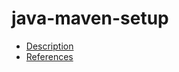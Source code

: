# java-maven-setup

- [Description](https://github.com/bakdata/ci-templates/tree/main/docs/actions/java-maven-setup)
- [References](https://github.com/bakdata/ci-templates/tree/main/docs/actions/java-maven-setup)
